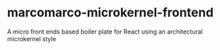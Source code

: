 # marcomarco-microkernel-frontend
A micro front ends based boiler plate for React using an architectural microkernel style
